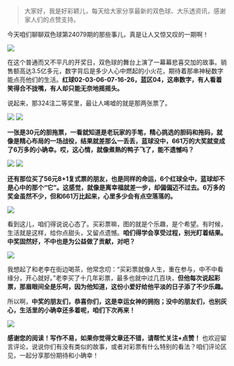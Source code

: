 > 大家好，我是好彩颖儿，每天给大家分享最新的双色球、大乐透资讯，感谢家人们的点赞支持。

今天咱们聊聊双色球第24079期的那些事儿，真是让人又惊又叹的一期啊！

![](https://cdn.jsdelivr.net/gh/wangwenjie1314/PicCDN/2024-7-12/1720746441435-image.png)

在这个普通而又不平凡的开奖日，双色球的舞台上演了一幕幕悲喜交加的故事。销售额高达3.5亿多元，数字背后是多少人心中燃起的小火花，期待着那串神秘数字能点亮他们的生活。**红球02-03-06-07-16-26，蓝区04，这串数字，有人看着笑得合不拢嘴，有人却只能无奈地摇摇头。**

说起来，那324注二等奖里，最让人唏嘘的就是那两张票了。

![](https://cdn.jsdelivr.net/gh/wangwenjie1314/PicCDN/2024-7-12/1720765924086-image.png)
![](https://cdn.jsdelivr.net/gh/wangwenjie1314/PicCDN/2024-7-12/1720746464238-image.png)

**一张是30元的胆拖票，一看就知道是老玩家的手笔，精心挑选的胆码和拖码，就像是精心布局的一场战役，结果就差那么一丢丢，蓝球没中，661万的大奖就变成了6万多的小确幸。哎，这心情，就像煮熟的鸭子飞了，能不遗憾吗？**


![](https://cdn.jsdelivr.net/gh/wangwenjie1314/PicCDN/2024-7-12/1720765951275-image.png)
![](https://cdn.jsdelivr.net/gh/wangwenjie1314/PicCDN/2024-7-12/1720746464238-image.png)

**还有那位买了56元8+1复式票的朋友，也是同样的命运，6个红球全中，蓝球却不是心中的那个“它”。这感觉，就像是离幸福就差一步，却偏偏迈不过去。6万多的奖金虽然不少，但和661万比起来，心里多少会有点空落落的。**

![](https://cdn.jsdelivr.net/gh/wangwenjie1314/PicCDN/2024-7-12/1720746492906-image.png)


看到这儿，咱们得说说心态了。买彩票嘛，图的就是个乐趣，是个希望。有时候，生活就是这样，给你点甜头，又留点遗憾。**咱们得学会享受过程，别光盯着结果。中奖固然好，不中也是为公益做了贡献，对吧？**

![](https://cdn.jsdelivr.net/gh/wangwenjie1314/PicCDN/2024-7-12/1720746505913-image.png)


我想起了和老李在街边喝茶，他常念叨：“买彩票就像人生，重在参与，中不中看缘分，开心就好。”老李买了十几年彩票，最多也就中过几百块，**但他每次说起彩票，那眉眼间全是乐呵，因为他知道，这份小爱好给他平淡的日子添了不少乐趣。**

所以啊，**中奖的朋友们，恭喜你们，这是幸运女神的拥抱；没中的朋友们，也别灰心，生活里的小确幸还多着呢，咱们下次再来！**


![](https://cdn.jsdelivr.net/gh/wangwenjie1314/PicCDN/2024-7-12/1720766143881-image.png)


**感谢您的阅读！写作不易，如果你觉得文章还不错，请帮忙关注+点赞！** 也欢迎留言评论，说说你们有没有类似的故事，或者对彩票有什么特别的看法？咱们评论区见，一起分享那份期待和小确幸！



